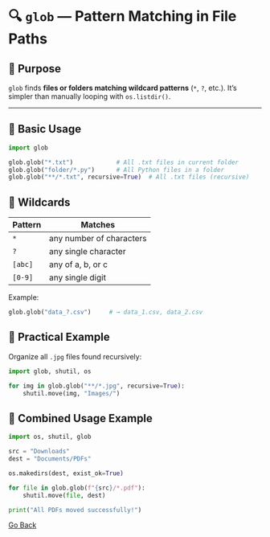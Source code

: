# 🔍 `glob` — Pattern Matching in File Paths

## 📘 Purpose

`glob` finds **files or folders matching wildcard patterns** (`*`, `?`, etc.).
It’s simpler than manually looping with `os.listdir()`.

---

## 🔧 Basic Usage

```py
import glob

glob.glob("*.txt")            # All .txt files in current folder
glob.glob("folder/*.py")      # All Python files in a folder
glob.glob("**/*.txt", recursive=True)  # All .txt files (recursive)
```

## 🧩 Wildcards

| Pattern | Matches                  |
| ------- | ------------------------ |
| `*`     | any number of characters |
| `?`     | any single character     |
| `[abc]` | any of a, b, or c        |
| `[0-9]` | any single digit         |


Example:

```py
glob.glob("data_?.csv")     # → data_1.csv, data_2.csv
```

## 📁 Practical Example

Organize all `.jpg` files found recursively:

```py
import glob, shutil, os

for img in glob.glob("**/*.jpg", recursive=True):
    shutil.move(img, "Images/")
```

## 🧩 Combined Usage Example

```py
import os, shutil, glob

src = "Downloads"
dest = "Documents/PDFs"

os.makedirs(dest, exist_ok=True)

for file in glob.glob(f"{src}/*.pdf"):
    shutil.move(file, dest)

print("All PDFs moved successfully!")
```

[Go Back](/py_automation.md)